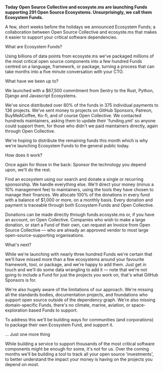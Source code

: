 __Today Open Source Collective and ecosyste.ms are launching Funds supporting 291 Open Source Ecosystems. Unsurprisingly, we call them Ecosystem Funds.__

A few, short weeks before the holidays we announced Ecosystem Funds; a collaboration between Open Source Collective and ecosyste.ms that makes it easier to support your critical software dependencies. 

What are Ecosystem Funds?

Using billions of data points from ecosyste.ms we've packaged millions of the most critical open source components into a few hundred Funds centred on a language, framework, or package, turning a process that can take months into a five minute conversation with your CTO.

What have we been up to?

We launched with a $67,500 commitment from Sentry to the Rust, Python, Django and Javascript Ecosystems. 

We've since distributed over 80% of the funds in 375 individual payments to 136 projects. We've sent money to projects on GitHub Sponsors, Patreon, BuyMeACoffee, Ko-fi, and of course Open Collective. We contacted hundreds maintainers, asking them to update their 'funding.yml' so anyone could support them, for those who didn't we paid maintainers directly, again through Open Collective.

We're hoping to distribute the remaining funds this month which is why we're launching Ecosystem Funds to the general public today. 

How does it work?

Once again for those in the back: Sponsor the technology you depend upon, we'll do the rest. 

Find an ecosystem using our search and donate a single or recurring sponsorship. We handle everything else. We'll direct your money (minus a 10% management fee) to maintainers, using the tools they have chosen to manage their finances. We allocate 100% of the donations in every fund with a balance of $1,000 or more, on a monthly basis. Every donation and payment is traceable through both Ecosystem Funds and Open Collective. 

Donations can be made directly through funds.ecosyste.ms or, if you have an account, on Open Collective. Companies who wish to make a large donation, or start a Fund of their own, can request an Invoice from Open Source Collective — who are already an approved vendor to most large open-source-supporting organisations. 

What's next?

While we're launching with nearly three hundred Funds we're certain that we'll have missed more than a few ecosystems around your favourite framework, tool, or package, and we're happy to add them. Just get in touch and we'll do some data wrangling to add it — note that we're not going to include a Fund for just the projects you work on, that's what GitHub Sponsors is for. 

We're also hugely aware of the limitations of our approach. We're missing all the standards bodies, documentation projects, and foundations who support open source outside of the dependency graph. We're also missing domain-specific Funds, there's no climate, marine, aviation, or space-exploration based Funds to support. 

To address this we'll be building ways for communities (and corporations) to package their own Ecosystem Fund, and support it. 

... Just one more thing

While building a service to support thousands of the most critical software components might be enough for some, it's not for us. Over the coming months we'll be building a tool to track all your open source 'investments', to better understand the impact your money is having on the projects you depend on most. 
